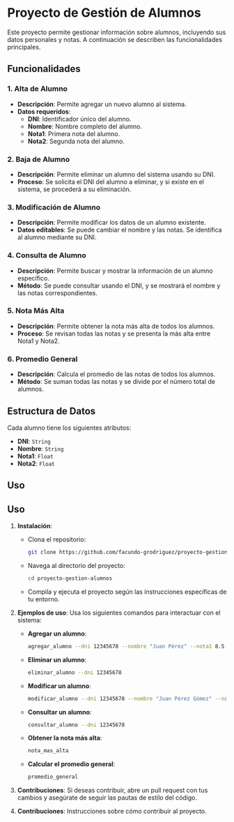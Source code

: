 # Proyecto de Gestión de Alumnos

Este proyecto permite gestionar información sobre alumnos, incluyendo sus datos personales y notas. A continuación se describen las funcionalidades principales.

## Funcionalidades

### 1. Alta de Alumno
- **Descripción**: Permite agregar un nuevo alumno al sistema.
- **Datos requeridos**:
  - **DNI**: Identificador único del alumno.
  - **Nombre**: Nombre completo del alumno.
  - **Nota1**: Primera nota del alumno.
  - **Nota2**: Segunda nota del alumno.

### 2. Baja de Alumno
- **Descripción**: Permite eliminar un alumno del sistema usando su DNI.
- **Proceso**: Se solicita el DNI del alumno a eliminar, y si existe en el sistema, se procederá a su eliminación.

### 3. Modificación de Alumno
- **Descripción**: Permite modificar los datos de un alumno existente.
- **Datos editables**: Se puede cambiar el nombre y las notas. Se identifica al alumno mediante su DNI.

### 4. Consulta de Alumno
- **Descripción**: Permite buscar y mostrar la información de un alumno específico.
- **Método**: Se puede consultar usando el DNI, y se mostrará el nombre y las notas correspondientes.

### 5. Nota Más Alta
- **Descripción**: Permite obtener la nota más alta de todos los alumnos.
- **Proceso**: Se revisan todas las notas y se presenta la más alta entre Nota1 y Nota2.

### 6. Promedio General
- **Descripción**: Calcula el promedio de las notas de todos los alumnos.
- **Método**: Se suman todas las notas y se divide por el número total de alumnos.

## Estructura de Datos

Cada alumno tiene los siguientes atributos:
- **DNI**: `String`
- **Nombre**: `String`
- **Nota1**: `Float`
- **Nota2**: `Float`

## Uso

## Uso

1. **Instalación**: 
   - Clona el repositorio:
     ```bash
     git clone https://github.com/facundo-grodriguez/proyecto-gestion-alumnos.git
     ```
   - Navega al directorio del proyecto:
     ```bash
     cd proyecto-gestion-alumnos
     ```
   - Compila y ejecuta el proyecto según las instrucciones específicas de tu entorno.

2. **Ejemplos de uso**: Usa los siguientes comandos para interactuar con el sistema:

   - **Agregar un alumno**:
     ```bash
     agregar_alumno --dni 12345678 --nombre "Juan Pérez" --nota1 8.5 --nota2 9.0
     ```

   - **Eliminar un alumno**:
     ```bash
     eliminar_alumno --dni 12345678
     ```

   - **Modificar un alumno**:
     ```bash
     modificar_alumno --dni 12345678 --nombre "Juan Pérez Gómez" --nota1 9.5
     ```

   - **Consultar un alumno**:
     ```bash
     consultar_alumno --dni 12345678
     ```

   - **Obtener la nota más alta**:
     ```bash
     nota_mas_alta
     ```

   - **Calcular el promedio general**:
     ```bash
     promedio_general
     ```

3. **Contribuciones**: Si deseas contribuir, abre un pull request con tus cambios y asegúrate de seguir las pautas de estilo del código.

3. **Contribuciones**: Instrucciones sobre cómo contribuir al proyecto.